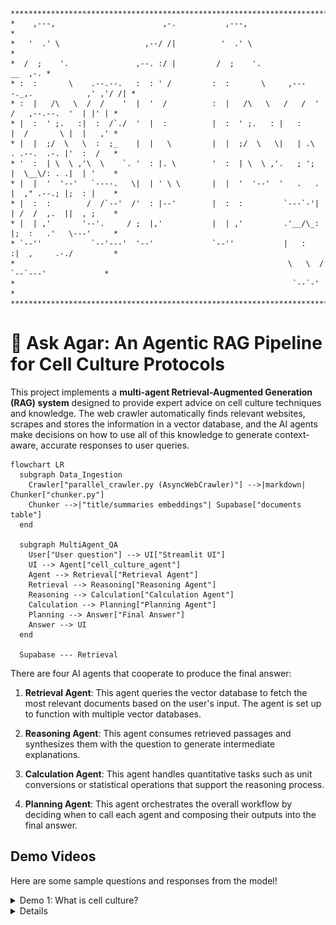 ```
**********************************************************************************************
*    ,---,                        ,-.           ,---,                                        *
*   '  .' \                   ,--/ /|          '  .' \                                       *
*  /  ;    '.               ,--. :/ |         /  ;    '.                             __  ,-. *
* :  :       \    .--.--.   :  : ' /         :  :       \     ,----._,.            ,' ,'/ /| *
* :  |   /\   \  /  /    '  |  '  /          :  |   /\   \   /   /  ' /   ,--.--.  '  | |' | *
* |  :  ' ;.   :|  :  /`./  '  |  :          |  :  ' ;.   : |   :     |  /       \ |  |   ,' *
* |  |  ;/  \   \  :  ;_    |  |   \         |  |  ;/  \   \|   | .\  . .--.  .-. |'  :  /   *
* '  :  | \  \ ,'\  \    `. '  : |. \        '  :  | \  \ ,'.   ; ';  |  \__\/: . .|  | '    *
* |  |  '  '--'   `----.   \|  | ' \ \       |  |  '  '--'  '   .   . |  ," .--.; |;  : |    *
* |  :  :        /  /`--'  /'  : |--'        |  :  :         `---`-'| | /  /  ,.  ||  , ;    *
* |  | ,'       '--'.     / ;  |,'           |  | ,'         .'__/\_: |;  :   .'   \---'     *
* `--''           `--'---'  '--'             `--''           |   :    :|  ,     .-./         *
*                                                             \   \  /  `--`---'             *
*                                                              `--`-'                        *
**********************************************************************************************
```
# 🧪 Ask Agar: An Agentic RAG Pipeline for Cell Culture Protocols

This project implements a **multi-agent Retrieval-Augmented Generation (RAG) system** designed to provide expert advice on cell culture techniques and knowledge. The web crawler automatically finds relevant websites, scrapes and stores the information in a vector database, and the AI agents make decisions on how to use all of this knowledge to generate context-aware, accurate responses to user queries.


```mermaid
flowchart LR
  subgraph Data_Ingestion
    Crawler["parallel_crawler.py (AsyncWebCrawler)"] -->|markdown| Chunker["chunker.py"]
    Chunker -->|"title/summaries embeddings"| Supabase["documents table"]
  end

  subgraph MultiAgent_QA
    User["User question"] --> UI["Streamlit UI"]
    UI --> Agent["cell_culture_agent"]
    Agent --> Retrieval["Retrieval Agent"]
    Retrieval --> Reasoning["Reasoning Agent"]
    Reasoning --> Calculation["Calculation Agent"]
    Calculation --> Planning["Planning Agent"]
    Planning --> Answer["Final Answer"]
    Answer --> UI
  end

  Supabase --- Retrieval
```

There are four AI agents that cooperate to produce the final answer:

1. **Retrieval Agent**: This agent queries the vector database to fetch the most relevant documents based on the user's input. The agent is set up to function with multiple vector databases.

2. **Reasoning Agent**: This agent consumes retrieved passages and synthesizes them with the
  question to generate intermediate explanations.

3. **Calculation Agent**: This agent handles quantitative tasks such as unit conversions or
  statistical operations that support the reasoning process.

4. **Planning Agent**: This agent orchestrates the overall workflow by deciding when to call
  each agent and composing their outputs into the final answer.

## Demo Videos

Here are some sample questions and responses from the model!

<details>
  <summary>Demo 1: What is cell culture?</summary>
  
  <!-- [![Demo 1](https://img.youtube.com/vi/VIDEO_ID/hqdefault.jpg)](https://www.youtube.com/watch?v=VIDEO_ID) -->

</details>

<details>
  <!-- <summary>Demo 2: Which cell lines are good for growing organoids, and which organoids can they grow?</summary>

  [![Demo 2](https://img.youtube.com/vi/VIDEO_ID/hqdefault.jpg)](https://www.youtube.com/watch?v=VIDEO_ID) -->
</details>

<details>
  <!-- <summary>Demo 3: What are the pros and cons of using Caco-2 cells vs Lgr5+ stem cells?</summary>

  [![Demo 3](https://img.youtube.com/vi/VIDEO_ID/hqdefault.jpg)](https://www.youtube.com/watch?v=VIDEO_ID)
</details> -->

<details>
  <!-- <summary>Demo 4: Generate a protocol for growing intestinal organoids from Lgr5+ cells.</summary>

  [![Demo 4](https://img.youtube.com/vi/VIDEO_ID/hqdefault.jpg)](https://www.youtube.com/watch?v=VIDEO_ID)
</details> -->

<details>
  <!-- <summary>Demo 5: Modify the protocol to use xeno-free medium and materials. </summary>

  [![Demo 5](https://img.youtube.com/vi/VIDEO_ID/hqdefault.jpg)](https://www.youtube.com/watch?v=VIDEO_ID) -->
</details>

## Environment Setup

To set up the required Python environment using Conda, follow these steps:

1. Make sure you have `Anaconda` (or `Miniconda`) installed and added to your path.

2. Clone this repository and navigate to the project directory.

3. Run the following command from your terminal to create the environment from the included `environment.yml` file.

```powershell
conda env create --file environment.yml
```

4. Activate the environment using: 

```powershell
conda activate cellRAG
```

Now your environment should be ready to use!

<!-- Can insert a terminal recording of environment setup here. -->

### Setup `.env` File

Create a `.env` file with the following:

```python
# OpenAI API credentials
# Will need to create an OpenAI account to generate an API key
OPENAI_API_KEY=
LLM_MODEL="gpt-4o-mini"  # Or your choice of model
EMBEDDING_MODEL="text-embedding-3-small"  # Or your choice of model

# Supabase credentials
# Log in to Supabase online and create a project. 
# The project URL and API keys are available from your project dashboard.
SUPABASE_URL=
SUPABASE_API_KEY=
SUPABASE_SERVICE_KEY=
```

### Important Packages

* `crawl4ai` : Web crawling and data scraping
* `langchain` : Helpful functions for splitting documents and processing chunks
* `supabase` : Store document chunks, metadata, and vector embeddings in a curated knowledge base
* `openai` : Provide a strong pre-trained, instruction-tuned base Large Language Model (LLM) to use
* `pydantic-ai` : Build an Agentic RAG system with defined dependencies and tools
* `streamlit` : Create a beautiful chat UI to interact with the RAG agent

## Data Collection and Processing

To run the data collection, processing, and storage pipeline:

1. Navigate to the `src/data_collection` directory.
2. Run the following command from your terminal:
```powershell
python parallel_crawler.py
```

![knowledge base diagram](img/knowledgebase.png)

## Database Setup

Please make sure that you have already created a Supabase account and a New Project. From your Project dashboard, go to the `SQL Editor` tab and paste in the SQL commands from `documents.sql`. 

This will set up the `documents` table with vector storage capabilities and Row-Level Security (RLS). The SQL script also defines the `match_docs` function, which will be used to query the database for relevant documents in the RAG pipeline.

## Run the Agentic RAG Pipeline

Run the Streamlit app using the following command:

```powershell
streamlit run chatbot_ui.py
```

The app will run locally at [http://localhost:8501](http://localhost:8501).

## Further Testing and Optimization

If I had more time, I would have liked to explore:
* multiple agents (reviewer agent?)
* more sophisticated tools
* query rewriting
* relevance feedback
* contextual compression
